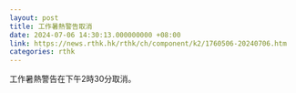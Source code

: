 ```yaml
---
layout: post
title: 工作暑熱警告取消
date: 2024-07-06 14:30:13.000000000 +08:00
link: https://news.rthk.hk/rthk/ch/component/k2/1760506-20240706.htm
categories: rthk
---
```


工作暑熱警告在下午2時30分取消。

